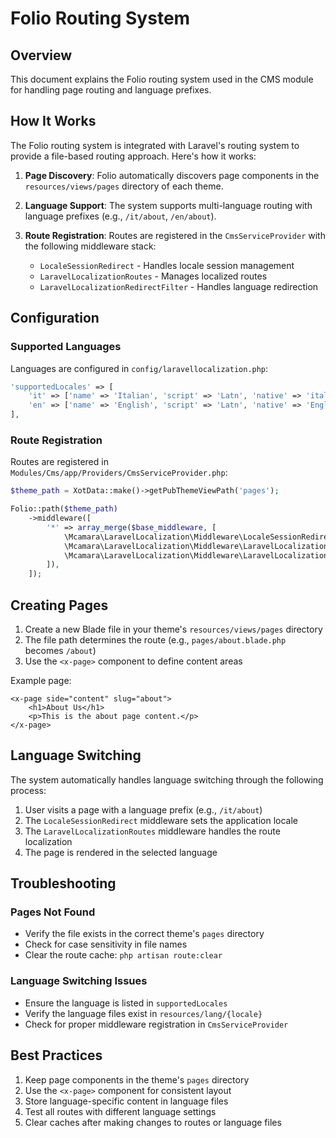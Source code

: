 # Folio Routing System

## Overview
This document explains the Folio routing system used in the CMS module for handling page routing and language prefixes.

## How It Works

The Folio routing system is integrated with Laravel's routing system to provide a file-based routing approach. Here's how it works:

1. **Page Discovery**: Folio automatically discovers page components in the `resources/views/pages` directory of each theme.

2. **Language Support**: The system supports multi-language routing with language prefixes (e.g., `/it/about`, `/en/about`).

3. **Route Registration**: Routes are registered in the `CmsServiceProvider` with the following middleware stack:
   - `LocaleSessionRedirect` - Handles locale session management
   - `LaravelLocalizationRoutes` - Manages localized routes
   - `LaravelLocalizationRedirectFilter` - Handles language redirection

## Configuration

### Supported Languages
Languages are configured in `config/laravellocalization.php`:

```php
'supportedLocales' => [
    'it' => ['name' => 'Italian', 'script' => 'Latn', 'native' => 'italiano', 'regional' => 'it_IT'],
    'en' => ['name' => 'English', 'script' => 'Latn', 'native' => 'English', 'regional' => 'en_GB'],
],
```

### Route Registration

Routes are registered in `Modules/Cms/app/Providers/CmsServiceProvider.php`:

```php
$theme_path = XotData::make()->getPubThemeViewPath('pages');

Folio::path($theme_path)
    ->middleware([
        '*' => array_merge($base_middleware, [
            \Mcamara\LaravelLocalization\Middleware\LocaleSessionRedirect::class,
            \Mcamara\LaravelLocalization\Middleware\LaravelLocalizationRoutes::class,
            \Mcamara\LaravelLocalization\Middleware\LaravelLocalizationRedirectFilter::class,
        ]),
    ]);
```

## Creating Pages

1. Create a new Blade file in your theme's `resources/views/pages` directory
2. The file path determines the route (e.g., `pages/about.blade.php` becomes `/about`)
3. Use the `<x-page>` component to define content areas

Example page:

```blade
<x-page side="content" slug="about">
    <h1>About Us</h1>
    <p>This is the about page content.</p>
</x-page>
```

## Language Switching

The system automatically handles language switching through the following process:

1. User visits a page with a language prefix (e.g., `/it/about`)
2. The `LocaleSessionRedirect` middleware sets the application locale
3. The `LaravelLocalizationRoutes` middleware handles the route localization
4. The page is rendered in the selected language

## Troubleshooting

### Pages Not Found
- Verify the file exists in the correct theme's `pages` directory
- Check for case sensitivity in file names
- Clear the route cache: `php artisan route:clear`

### Language Switching Issues
- Ensure the language is listed in `supportedLocales`
- Verify the language files exist in `resources/lang/{locale}`
- Check for proper middleware registration in `CmsServiceProvider`

## Best Practices

1. Keep page components in the theme's `pages` directory
2. Use the `<x-page>` component for consistent layout
3. Store language-specific content in language files
4. Test all routes with different language settings
5. Clear caches after making changes to routes or language files
